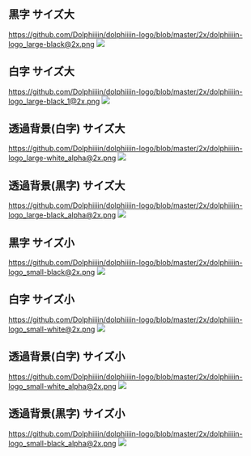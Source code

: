## 黒字 サイズ大
https://github.com/Dolphiiiin/dolphiiiin-logo/blob/master/2x/dolphiiiin-logo_large-black@2x.png
![](https://github.com/Dolphiiiin/dolphiiiin-logo/blob/master/2x/dolphiiiin-logo_large-black@2x.png)
## 白字 サイズ大
https://github.com/Dolphiiiin/dolphiiiin-logo/blob/master/2x/dolphiiiin-logo_large-black_1@2x.png
![](https://github.com/Dolphiiiin/dolphiiiin-logo/blob/master/2x/dolphiiiin-logo_large-black_1@2x.png)
## 透過背景(白字) サイズ大
https://github.com/Dolphiiiin/dolphiiiin-logo/blob/master/2x/dolphiiiin-logo_large-white_alpha@2x.png
![](https://github.com/Dolphiiiin/dolphiiiin-logo/blob/master/2x/dolphiiiin-logo_large-white_alpha@2x.png)
## 透過背景(黒字) サイズ大
https://github.com/Dolphiiiin/dolphiiiin-logo/blob/master/2x/dolphiiiin-logo_large-black_alpha@2x.png
![](https://github.com/Dolphiiiin/dolphiiiin-logo/blob/master/2x/dolphiiiin-logo_large-black_alpha@2x.png)


## 黒字 サイズ小
https://github.com/Dolphiiiin/dolphiiiin-logo/blob/master/2x/dolphiiiin-logo_small-black@2x.png
![](https://github.com/Dolphiiiin/dolphiiiin-logo/blob/master/2x/dolphiiiin-logo_small-black@2x.png)
## 白字 サイズ小
https://github.com/Dolphiiiin/dolphiiiin-logo/blob/master/2x/dolphiiiin-logo_small-white@2x.png
![](https://github.com/Dolphiiiin/dolphiiiin-logo/blob/master/2x/dolphiiiin-logo_small-white@2x.png)
## 透過背景(白字) サイズ小
https://github.com/Dolphiiiin/dolphiiiin-logo/blob/master/2x/dolphiiiin-logo_small-white_alpha@2x.png
![](https://github.com/Dolphiiiin/dolphiiiin-logo/blob/master/2x/dolphiiiin-logo_small-white_alpha@2x.png)
## 透過背景(黒字) サイズ小
https://github.com/Dolphiiiin/dolphiiiin-logo/blob/master/2x/dolphiiiin-logo_small-black_alpha@2x.png
![](https://github.com/Dolphiiiin/dolphiiiin-logo/blob/master/2x/dolphiiiin-logo_small-black_alpha@2x.png)
